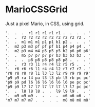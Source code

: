 # MarioCSSGrid
Just a pixel Mario, in CSS, using grid.


	'.  .  .  r1 r1 r1 r1 r1 .  .  .  . '
	'.  .  r2 r2 r2 r2 r2 r2 r2 r2 r2 . '
	'.  .  m1 m1 m1 p1 p1 b1 p2 .  .  . '
	'.  m2 p3 m3 pf pf pf b1 p4 p4 p4 . '
	'.  m2 p3 m4 m4 p5 p5 p5 b2 p6 p6 p6'
	'.  .  m5 p7 p7 p7 p7 b3 b3 b3 b3 . '
	'.  .  .  p8 p8 p8 p8 p8 p8 .  .  . '
	'.  .  r3 r3 l1 r4 r4 l2 r5 r5 .  . '
	'.  r6 r6 r6 l1 r4 r4 l2 r7 r7 r7 . '
	'r8 r8 r8 r8 l1 l3 l3 l2 r9 r9 r9 r9'
	'p9 p9 ra l4 pa l3 l3 pb l5 rb pc pc'
	'p9 p9 pd l6 l6 l6 l6 l6 l6 pe pc pc'
	'p9 p9 l7 l7 l7 l7 l7 l7 l7 l7 pc pc'
	'.  .  l8 l8 l8 .  .  l9 l9 l9 .  . '
	'.  m9 m9 m9 .  .  .  .  m6 m6 m6 . '
	'm7 m7 m7 m7 .  .  .  .  m8 m8 m8 m8'
